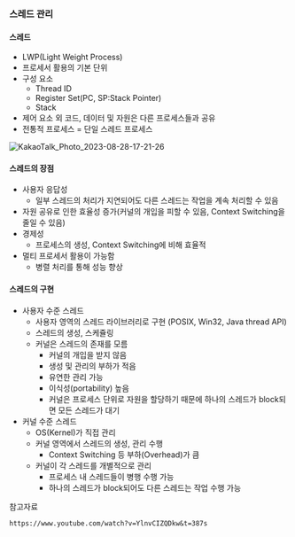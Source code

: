 ### 스레드 관리

#### 스레드
- LWP(Light Weight Process)
- 프로세서 활용의 기본 단위
- 구성 요소
  - Thread ID
  - Register Set(PC, SP:Stack Pointer)
  - Stack
- 제어 요소 외 코드, 데이터 및 자원은 다른 프로세스들과 공유
- 전통적 프로세스 = 단일 스레드 프로세스

![KakaoTalk_Photo_2023-08-28-17-21-26](https://github.com/olzlgur/CS_STUDY/assets/77485914/3f72f0e3-8c80-4c11-a562-53f6e038e56e)

#### 스레드의 장점
- 사용자 응답성
  - 일부 스레드의 처리가 지연되어도 다른 스레드는 작업을 계속 처리할 수 있음
- 자원 공유로 인한 효율성 증가(커널의 개입을 피할 수 있음, Context Switching을 줄일 수 있음)
- 경제성
  - 프로세스의 생성, Context Switching에 비해 효율적
- 멀티 프로세서 활용이 가능함
  - 병렬 처리를 통해 성능 향상

#### 스레드의 구현
- 사용자 수준 스레드
  - 사용자 영역의 스레드 라이브러리로 구현 (POSIX, Win32, Java thread API)
  - 스레드의 생성, 스케쥴링
  - 커널은 스레드의 존재를 모름
    - 커널의 개입을 받지 않음
    - 생성 및 관리의 부하가 적음
    - 유연한 관리 가능
    - 이식성(portability) 높음
    - 커널은 프로세스 단위로 자원을 할당하기 때문에 하나의 스레드가 block되면 모든 스레드가 대기
- 커널 수준 스레드
  - OS(Kernel)가 직접 관리
  - 커널 영역에서 스레드의 생성, 관리 수행
    - Context Switching 등 부하(Overhead)가 큼
  - 커널이 각 스레드를 개별적으로 관리
    - 프로세스 내 스레드들이 병행 수행 가능
    - 하나의 스레드가 block되어도 다른 스레드는 작업 수행 가능

참고자료
```
https://www.youtube.com/watch?v=YlnvCIZQDkw&t=387s
```
